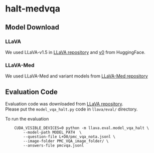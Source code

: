 # halt-medvqa

## Model Download

### LLaVA
We used LLaVA-v1.5 in [LLaVA repository](https://github.com/haotian-liu/LLaVA/blob/main/docs/MODEL_ZOO.md) and [v0](https://huggingface.co/liuhaotian/LLaVA-7b-delta-v0) from HuggingFace.

### LLaVA-Med
We used LLaVA-Med and variant models from [LLaVA-Med repository](https://github.com/microsoft/LLaVA-Med?tab=readme-ov-file#model-download)

## Evaluation Code

Evaluation code was downloaded from [LLaVA repository](https://github.com/haotian-liu/LLaVA).  
Please put the `model_vqa_halt.py` code in `llava/eval/` directory. 

To run the evaluation
```
    CUDA_VISIBLE_DEVICES=0 python -m llava.eval.model_vqa_halt \
        --model-path MODEL_PATH  \
        --question-file L+D0/pmc_vqa_nota.jsonl \
        --image-folder PMC_VQA_image_folder/ \
        --answers-file pmcvqa.jsonl 
```

